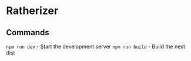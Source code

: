 # Ratherizer

## Commands

`npm run dev` - Start the development server
`npm run build` - Build the next dist
